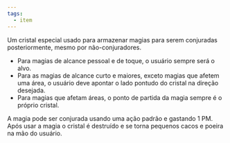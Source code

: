```yaml
---
tags:
  - item
---
```

Um cristal especial usado para armazenar magias para serem conjuradas posteriormente, mesmo por não-conjuradores.
- Para magias de alcance pessoal e de toque, o usuário sempre será o alvo.
- Para as magias de alcance curto e maiores, exceto magias que afetem uma área, o usuário deve apontar o lado pontudo do cristal na direção desejada.
- Para magias que afetam áreas, o ponto de partida da magia sempre é o próprio cristal.

A magia pode ser conjurada usando uma ação padrão e gastando 1 PM. Após usar a magia o cristal é destruído e se torna pequenos cacos e poeira na mão do usuário.
